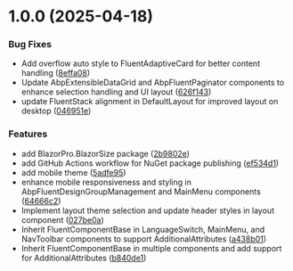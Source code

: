 # 1.0.0 (2025-04-18)


### Bug Fixes

* Add overflow auto style to FluentAdaptiveCard for better content handling ([8effa08](https://github.com/zyknow/Zyknow.Abp.FluentDesignUI/commit/8effa086b75617ba57b68b1882e08ca5d86e994e))
* Update AbpExtensibleDataGrid and AbpFluentPaginator components to enhance selection handling and UI layout ([626f143](https://github.com/zyknow/Zyknow.Abp.FluentDesignUI/commit/626f1433b18af9aa250d1b7fa332cfff2f28a69c))
* update FluentStack alignment in DefaultLayout for improved layout on desktop ([046951e](https://github.com/zyknow/Zyknow.Abp.FluentDesignUI/commit/046951ee1f52fb87badc184ab5cb0a0affb65aae))


### Features

* add BlazorPro.BlazorSize package ([2b9802e](https://github.com/zyknow/Zyknow.Abp.FluentDesignUI/commit/2b9802e305d182239c24b34b7ee763213dad402b))
* add GitHub Actions workflow for NuGet package publishing ([ef534d1](https://github.com/zyknow/Zyknow.Abp.FluentDesignUI/commit/ef534d12c4f799cda60ce2dd104fd4b83e7b2e6d))
* add mobile theme ([5adfe95](https://github.com/zyknow/Zyknow.Abp.FluentDesignUI/commit/5adfe956875f4946baf64efef9e72c533c89cd07))
* enhance mobile responsiveness and styling in AbpFluentDesignGroupManagement and MainMenu components ([64666c2](https://github.com/zyknow/Zyknow.Abp.FluentDesignUI/commit/64666c2c6ff9e30e8d7497034b95162f314e7dbf))
* Implement layout theme selection and update header styles in layout component ([027be0a](https://github.com/zyknow/Zyknow.Abp.FluentDesignUI/commit/027be0a6fb868166de2152137b05608a3bfc7251))
* Inherit FluentComponentBase in LanguageSwitch, MainMenu, and NavToolbar components to support AdditionalAttributes ([a438b01](https://github.com/zyknow/Zyknow.Abp.FluentDesignUI/commit/a438b0132e9b876ba991e40f631b6a9839d2e535))
* Inherit FluentComponentBase in multiple components and add support for AdditionalAttributes ([b840de1](https://github.com/zyknow/Zyknow.Abp.FluentDesignUI/commit/b840de16b1acaa0c7a82f1a75a0222bc1fe1ff42))
